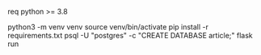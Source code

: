 req python >= 3.8

python3 -m venv venv
source venv/bin/activate
pip install -r requirements.txt
psql -U "postgres" -c "CREATE DATABASE article;"
flask run
